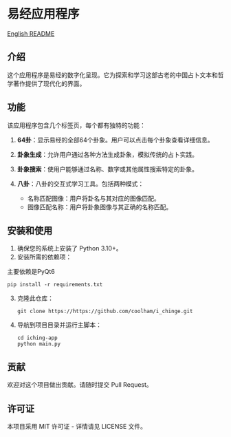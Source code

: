 # 易经应用程序

[English README](README.md)

## 介绍
这个应用程序是易经的数字化呈现。它为探索和学习这部古老的中国占卜文本和哲学著作提供了现代化的界面。

## 功能
该应用程序包含几个标签页，每个都有独特的功能：

1. **64卦**：显示易经的全部64个卦象。用户可以点击每个卦象查看详细信息。

2. **卦象生成**：允许用户通过各种方法生成卦象，模拟传统的占卜实践。

3. **卦象搜索**：使用户能够通过名称、数字或其他属性搜索特定的卦象。

4. **八卦**：八卦的交互式学习工具。包括两种模式：
   - 名称匹配图像：用户将卦名与其对应的图像匹配。
   - 图像匹配名称：用户将卦象图像与其正确的名称匹配。

## 安装和使用
1. 确保您的系统上安装了 Python 3.10+。
2. 安装所需的依赖项：

主要依赖是PyQt6

   ```
   pip install -r requirements.txt
   ```
3. 克隆此仓库：
   ```
   git clone https://https://github.com/coolham/i_chinge.git
   ```
4. 导航到项目目录并运行主脚本：
   ```
   cd iching-app
   python main.py
   ```

## 贡献
欢迎对这个项目做出贡献。请随时提交 Pull Request。

## 许可证
本项目采用 MIT 许可证 - 详情请见 LICENSE 文件。